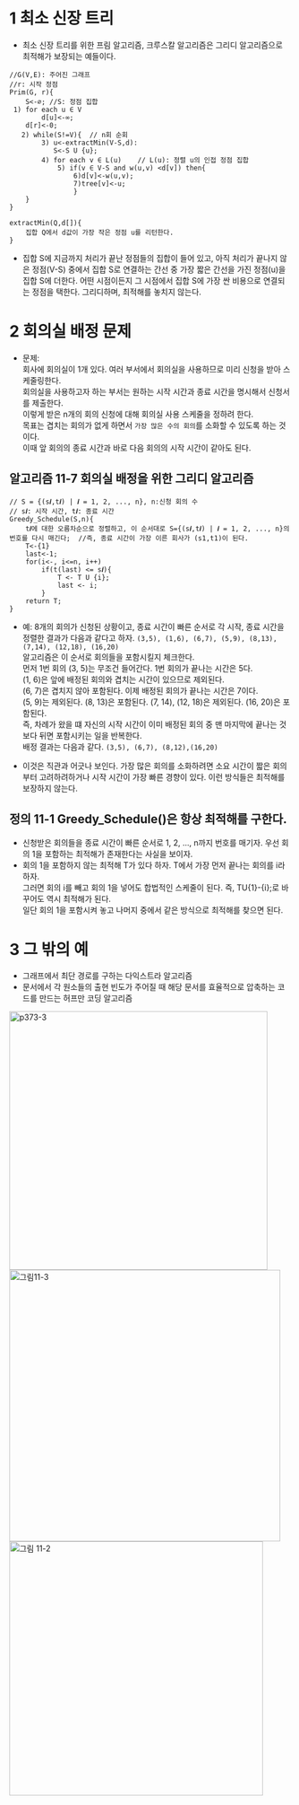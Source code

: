 
# 1 최소 신장 트리
- 최소 신장 트리를 위한 프림 알고리즘, 크루스칼 알고리즘은 그리디 알고리즘으로 최적해가 보장되는 예들이다.

```
//G(V,E): 주어진 그래프
//r: 시작 정점
Prim(G, r){
    S<-⌀; //S: 정점 집합  
 1) for each u ∈ V
        d[u]<-∞;
    d[r]<-0;
   2) while(S!=V){  // n회 순회
        3) u<-extractMin(V-S,d):
           S<-S U {u};
        4) for each v ∈ L(u)    // L(u): 정렬 u의 인접 정점 집합
            5) if(v ∈ V-S and w(u,v) <d[v]) then{
                6)d[v]<-w(u,v);
                7)tree[v]<-u;
                }
    }
}

extractMin(Q,d[]){
    집합 Q에서 d값이 가장 작은 정점 u를 리턴한다.
}
```

- 집합 S에 지금까지 처리가 끝난 정점들의 집합이 들어 있고, 아직 처리가 끝나지 않은 정점(V-S) 중에서 집합 S로 연결하는 간선 중 가장 짧은 간선을 가진 정점(u)을 집합 S에 더한다. 어떤 시점이든지 그 시점에서 집합 S에 가장 싼 비용으로 연결되는 정점을 택한다. 그리디하며, 최적해를 놓치지 않는다.

# 2 회의실 배정 문제
- 문제: <br />
회사에 회의실이 1개 있다. 여러 부서에서 회의실을 사용하므로 미리 신청을 받아 스케줄링한다. <br />
회의실을 사용하고자 하는 부서는 원하는 시작 시간과 종료 시간을 명시해서 신청서를 제출한다. <br />
이렇게 받은 n개의 회의 신청에 대해 회의실 사용 스케줄을 정하려 한다. <br />
목표는 겹치는 회의가 없게 하면서 `가장 많은 수의 회의`를 소화할 수 있도록 하는 것이다. <br />
이때 앞 회의의 종료 시간과 바로 다음 회의의 시작 시간이 같아도 된다.

## 알고리즘 11-7 회의실 배정을 위한 그리디 알고리즘
```
// S = {(s𝒊,t𝒊) | 𝒊 = 1, 2, ..., n}, n:신청 회의 수
// s𝒊: 시작 시간, t𝒊: 종료 시간  
Greedy_Schedule(S,n){
    t𝒊에 대한 오름차순으로 정렬하고, 이 순서대로 S={(s𝒊,t𝒊) | 𝒊 = 1, 2, ..., n}의 번호를 다시 매긴다;  //즉, 종료 시간이 가장 이른 회사가 (s1,t1)이 된다.
    T<-{1}
    last<-1;
    for(i<-, i<=n, i++)
        if(t(last) <= s𝒊){
            T <- T U {i};
            last <- i;
        }
    return T;    
}
```
- 예: 8개의 회의가 신청된 상황이고,  종료 시간이 빠른 순서로 각 시작, 종료 시간을 정렬한 결과가 다음과 같다고 하자.
`(3,5), (1,6), (6,7), (5,9), (8,13), (7,14), (12,18), (16,20)` <br />
알고리즘은 이 순서로 회의들을 포함시킬지 체크한다.<br />
먼저 1번 회의 (3, 5)는 무조건 들어간다. 1번 회의가 끝나는 시간은 5다.<br />
(1, 6)은 앞에 배정된 회의와 겹치는 시간이 있으므로 제외된다.<br />
(6, 7)은 겹치지 않아 포함된다. 이제 배정된 회의가 끝나는 시간은 7이다.<br />
(5, 9)는 제외된다. (8, 13)은 포함된다. (7, 14), (12, 18)은 제외된다. (16, 20)은 포함된다. <br />
즉, 차례가 왔을 떄 자신의 시작 시간이 이미 배정된 회의 중 맨 마지막에 끝나는 것 보다 뒤면 포함시키는 일을 반복한다.<br />
배정 결과는 다음과 같다. `(3,5), (6,7), (8,12),(16,20)`

- 이것은 직관과 어긋나 보인다. 가장 많은 회의를 소화하려면 소요 시간이 짧은 회의부터 고려하려하거나 시작 시간이 가장 빠른 경향이 있다.  이런 방식들은 최적해를 보장하지 않는다.

## 정의 11-1 Greedy_Schedule()은 항상 최적해를 구한다.
- 신청받은 회의들을 종료 시간이 빠른 순서로 1, 2, ..., n까지 번호를 매기자. 우선 회의 1을 포함하는 최적해가 존재한다는 사실을 보이자.
- 회의 1을 포함하지 않는 최적해 T가 있다 하자. T에서 가장 먼저 끝나는 회의를 i라 하자. <br />
그러면 회의 i를 빼고 회의 1을 넣어도 합법적인 스케줄이 된다. 즉, TU{1}-{i};로 바꾸어도 역시 최적해가 된다.<br />
일단 회의 1을 포함시켜 놓고 나머지 중에서 같은 방식으로 최적해를 찾으면 된다.

# 3 그 밖의 예
- 그래프에서 최단 경로를 구하는 다익스트라 알고리즘
- 문서에서 각 원소들의 출현 빈도가 주어질 때 해당 문서를 효율적으로 압축하는 코드를 만드는 허프만 코딩 알고리즘

<img width="461" alt="p373-3" src="https://user-images.githubusercontent.com/40673012/101099541-2eef3900-3608-11eb-88ca-25f8803505b8.png">


<img width="484" alt="그림11-3" src="https://user-images.githubusercontent.com/40673012/101099545-3282c000-3608-11eb-9421-3164f2e1e5d3.png">

<img width="453" alt="그림 11-2" src="https://user-images.githubusercontent.com/40673012/101099550-344c8380-3608-11eb-82bc-c813b220e42e.png">




